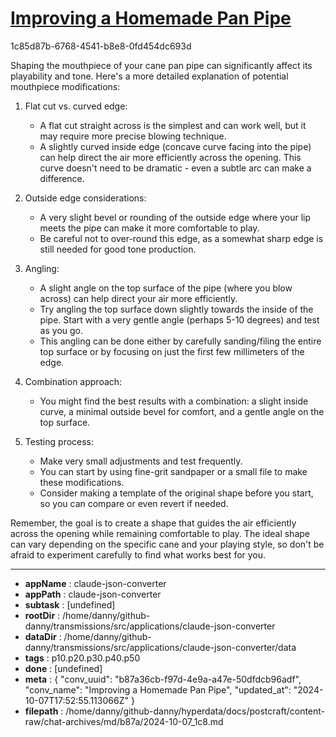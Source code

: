 # [Improving a Homemade Pan Pipe](https://claude.ai/chat/b87a36cb-f97d-4e9a-a47e-50dfdcb96adf)

1c85d87b-6768-4541-b8e8-0fd454dc693d

 Shaping the mouthpiece of your cane pan pipe can significantly affect its playability and tone. Here's a more detailed explanation of potential mouthpiece modifications:

1. Flat cut vs. curved edge:
   - A flat cut straight across is the simplest and can work well, but it may require more precise blowing technique.
   - A slightly curved inside edge (concave curve facing into the pipe) can help direct the air more efficiently across the opening. This curve doesn't need to be dramatic - even a subtle arc can make a difference.

2. Outside edge considerations:
   - A very slight bevel or rounding of the outside edge where your lip meets the pipe can make it more comfortable to play.
   - Be careful not to over-round this edge, as a somewhat sharp edge is still needed for good tone production.

3. Angling:
   - A slight angle on the top surface of the pipe (where you blow across) can help direct your air more efficiently.
   - Try angling the top surface down slightly towards the inside of the pipe. Start with a very gentle angle (perhaps 5-10 degrees) and test as you go.
   - This angling can be done either by carefully sanding/filing the entire top surface or by focusing on just the first few millimeters of the edge.

4. Combination approach:
   - You might find the best results with a combination: a slight inside curve, a minimal outside bevel for comfort, and a gentle angle on the top surface.

5. Testing process:
   - Make very small adjustments and test frequently.
   - You can start by using fine-grit sandpaper or a small file to make these modifications.
   - Consider making a template of the original shape before you start, so you can compare or even revert if needed.

Remember, the goal is to create a shape that guides the air efficiently across the opening while remaining comfortable to play. The ideal shape can vary depending on the specific cane and your playing style, so don't be afraid to experiment carefully to find what works best for you.

---

* **appName** : claude-json-converter
* **appPath** : claude-json-converter
* **subtask** : [undefined]
* **rootDir** : /home/danny/github-danny/transmissions/src/applications/claude-json-converter
* **dataDir** : /home/danny/github-danny/transmissions/src/applications/claude-json-converter/data
* **tags** : p10.p20.p30.p40.p50
* **done** : [undefined]
* **meta** : {
  "conv_uuid": "b87a36cb-f97d-4e9a-a47e-50dfdcb96adf",
  "conv_name": "Improving a Homemade Pan Pipe",
  "updated_at": "2024-10-07T17:52:55.113066Z"
}
* **filepath** : /home/danny/github-danny/hyperdata/docs/postcraft/content-raw/chat-archives/md/b87a/2024-10-07_1c8.md